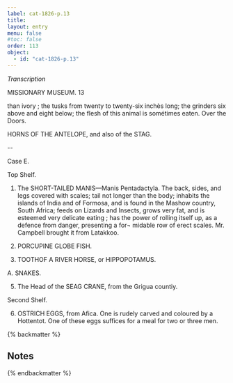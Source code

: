 ```yaml
---
label: cat-1826-p.13
title: 
layout: entry
menu: false
#toc: false
order: 113
object:
  - id: "cat-1826-p.13"
---
```


*Transcription*

MISSIONARY MUSEUM.
13

than ivory ; the tusks from twenty to twenty-six inchès
long; the grinders six above and eight below; the flesh
of this animal is sométimes eaten.
Over the Doors.

HORNS OF THE ANTELOPE, and also of the STAG.

--

Case E.

Top Shelf.

1. The SHORT-TAILED MANIS—Manis Pentadactyla.
The back, sides, and legs covered with scales; tail not
longer than the body; inhabits the islands of India and
of Formosa, and is found in the Mashow country, South
Africa; feeds on Lizards and Insects, grows very fat, and
is esteemed very delicate eating ; has the power of rolling
itself up, as a defence from danger, presenting a for¬
midable row of erect scales.
Mr. Campbell brought it from Latakkoo.

2. PORCUPINE GLOBE FISH.

3. TOOTHOF A RIVER HORSE, or HIPPOPOTAMUS.

A. SNAKES.

5. The Head of the SEAG CRANE, from the Grigua
countiy.

Second Shelf.

6. OSTRICH EGGS, from Afica.
One is rudely carved and coloured by a Hottentot. One of
these eggs suffices for a meal for two or three men.


{% backmatter %}

## Notes

{% endbackmatter %}

